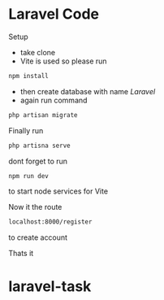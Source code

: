 # Laravel Code
Setup
- take clone
- Vite is used so please run
```sh
npm install
```
- then create database with name  *Laravel*
- again run command
```sh
php artisan migrate
```

Finally run 
```sh
php artisna serve
```

dont forget to run 

```sh
npm run dev 
```

to start node services for Vite


Now it the route 
```sh
localhost:8000/register
```

to create account

Thats it

# laravel-task
